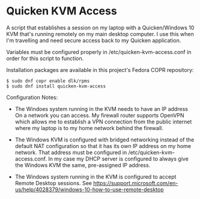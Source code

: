 # Quicken KVM Access

A script that establishes a session on my laptop with a Quicken/Windows 10 KVM
that's running remotely on my main desktop computer.  I use this when I'm travelling and
need secure access back to my Quicken application.

Variables must be configured properly in /etc/quicken-kvm-access.conf in order for
this script to function.

Installation packages are available in this project's Fedora COPR repository:
```
$ sudo dnf copr enable dlk/rpms
$ sudo dnf install quicken-kvm-access
```
Configuration Notes:

* The Windoes system running in the KVM needs to have an IP address
On a network you can access.  My firewall router supports OpenVPN which
allows me to establish a VPN connection from the public internet where
my laptop is to my home network behind the firewall.  

* The Windows KVM is configured with bridged networking instead of the
default NAT configuration so that it has its own IP address on my home
network.  That address must be configured in /etc/quicken-kvm-access.conf.
In my case my DHCP server is configured to always give the Windows KVM
the same, pre-assigned IP address.

* The Windows system running in the KVM is configured to accept Remote Desktop
sessions.  See https://support.microsoft.com/en-us/help/4028379/windows-10-how-to-use-remote-desktop
